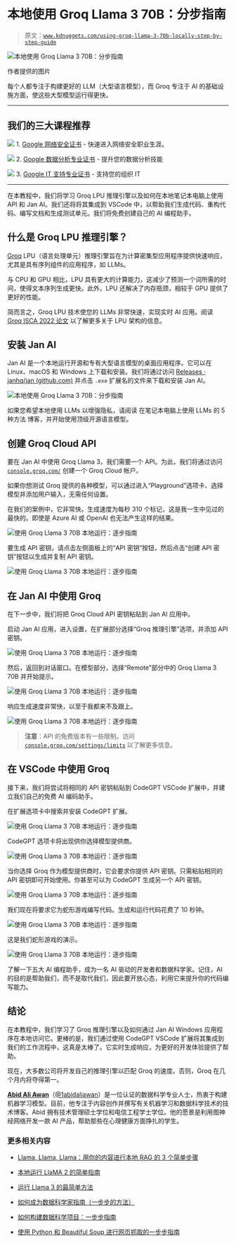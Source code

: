 # 本地使用 Groq Llama 3 70B：分步指南

> 原文：[`www.kdnuggets.com/using-groq-llama-3-70b-locally-step-by-step-guide`](https://www.kdnuggets.com/using-groq-llama-3-70b-locally-step-by-step-guide)

![本地使用 Groq Llama 3 70B：分步指南](img/7c9cc0bacff75802278c3c35a9a22366.png)

作者提供的图片

每个人都专注于构建更好的 LLM（大型语言模型），而 Groq 专注于 AI 的基础设施方面，使这些大型模型运行得更快。

* * *

## 我们的三大课程推荐

![](img/0244c01ba9267c002ef39d4907e0b8fb.png) 1\. [Google 网络安全证书](https://www.kdnuggets.com/google-cybersecurity) - 快速进入网络安全职业生涯。

![](img/e225c49c3c91745821c8c0368bf04711.png) 2\. [Google 数据分析专业证书](https://www.kdnuggets.com/google-data-analytics) - 提升您的数据分析技能

![](img/0244c01ba9267c002ef39d4907e0b8fb.png) 3\. [Google IT 支持专业证书](https://www.kdnuggets.com/google-itsupport) - 支持您的组织 IT

* * *

在本教程中，我们将学习 Groq LPU 推理引擎以及如何在本地笔记本电脑上使用 API 和 Jan AI。我们还将将其集成到 VSCode 中，以帮助我们生成代码、重构代码、编写文档和生成测试单元。我们将免费创建自己的 AI 编程助手。

## 什么是 Groq LPU 推理引擎？

[Groq](https://groq.com/) LPU（语言处理单元）推理引擎旨在为计算密集型应用程序提供快速响应，尤其是具有序列组件的应用程序，如 LLMs。

与 CPU 和 GPU 相比，LPU 具有更大的计算能力，这减少了预测一个词所需的时间，使得文本序列生成更快。此外，LPU 还解决了内存瓶颈，相较于 GPU 提供了更好的性能。

简而言之，Groq LPU 技术使您的 LLMs 非常快速，实现实时 AI 应用。阅读 [Groq ISCA 2022 论文](https://wow.groq.com/isca-2022-paper/) 以了解更多关于 LPU 架构的信息。

## 安装 Jan AI

Jan AI 是一个本地运行开源和专有大型语言模型的桌面应用程序。它可以在 Linux、macOS 和 Windows 上下载和安装。我们将通过访问 [Releases · janhq/jan (github.com)](https://github.com/janhq/jan/releases) 并点击 `.exe` 扩展名的文件来下载和安装 Jan AI。

![本地使用 Groq Llama 3 70B：分步指南](img/e134e327600299f95ea1d6de66a834c9.png)

如果您希望本地使用 LLMs 以增强隐私，请阅读 在笔记本电脑上使用 LLMs 的 5 种方法 博客，并开始使用顶级开源语言模型。

## 创建 Groq Cloud API

要在 Jan AI 中使用 Groq Llama 3，我们需要一个 API。为此，我们将通过访问 [`console.groq.com/`](https://console.groq.com/) 创建一个 Groq Cloud 帐户。

如果你想测试 Groq 提供的各种模型，可以通过进入“Playground”选项卡、选择模型并添加用户输入，无需任何设置。

在我们的案例中，它非常快。生成速度为每秒 310 个标记，这是我一生中见过的最快的。即使是 Azure AI 或 OpenAI 也无法产生这样的结果。

![使用 Groq Llama 3 70B 本地运行：逐步指南](img/54c0c672c624ff387ab34f51f5af9c2f.png)

要生成 API 密钥，请点击左侧面板上的“API 密钥”按钮，然后点击“创建 API 密钥”按钮以生成并复制 API 密钥。

![使用 Groq Llama 3 70B 本地运行：逐步指南](img/666331088295924cc60092505ee01327.png)

## 在 Jan AI 中使用 Groq

在下一步中，我们将把 Groq Cloud API 密钥粘贴到 Jan AI 应用中。

启动 Jan AI 应用，进入设置，在扩展部分选择“Groq 推理引擎”选项，并添加 API 密钥。

![使用 Groq Llama 3 70B 本地运行：逐步指南](img/9e8d76ca8342ac16032e13981b6ae4f3.png)

然后，返回到对话窗口。在模型部分，选择“Remote”部分中的 Groq Llama 3 70B 并开始提示。

![使用 Groq Llama 3 70B 本地运行：逐步指南](img/5bb615d1e56b3c0df9f746413fa83369.png)

响应生成速度非常快，以至于我都来不及跟上。

![使用 Groq Llama 3 70B 本地运行：逐步指南](img/415fa78c403c7d752c045e72d880d8e7.png)

> **注意**：API 的免费版本有一些限制。访问 [`console.groq.com/settings/limits`](https://console.groq.com/settings/limits) 以了解更多信息。

## 在 VSCode 中使用 Groq

接下来，我们将尝试将相同的 API 密钥粘贴到 CodeGPT VSCode 扩展中，并建立我们自己的免费 AI 编码助手。

在扩展选项卡中搜索并安装 CodeGPT 扩展。

![使用 Groq Llama 3 70B 本地运行：逐步指南](img/44b97a85439cd6c5e3f3ce96ff45b1e2.png)

CodeGPT 选项卡将出现供你选择模型提供商。

![使用 Groq Llama 3 70B 本地运行：逐步指南](img/3b02c932208e341bc4cf040b19c0261c.png)

当你选择 Groq 作为模型提供商时，它会要求你提供 API 密钥。只需粘贴相同的 API 密钥即可开始使用。你甚至可以为 CodeGPT 生成另一个 API 密钥。

![使用 Groq Llama 3 70B 本地运行：逐步指南](img/1969a5a66bf8303688ba8d9793d2c496.png)

我们现在将要求它为蛇形游戏编写代码。生成和运行代码花费了 10 秒钟。

![使用 Groq Llama 3 70B 本地运行：逐步指南](img/7dfa7f9b5888135237d23619f9dd0130.png)

这是我们蛇形游戏的演示。

![使用 Groq Llama 3 70B 本地运行：逐步指南](img/af3a59d89e100dbd709c99ea6db3dd8e.png)

了解一下五大 AI 编程助手，成为一名 AI 驱动的开发者和数据科学家。记住，AI 的目的是帮助我们，而不是取代我们，因此要开放心态，利用它来提升你的代码编写能力。

## 结论

在本教程中，我们学习了 Groq 推理引擎以及如何通过 Jan AI Windows 应用程序在本地访问它。更棒的是，我们通过使用 CodeGPT VSCode 扩展将其集成到我们的工作流程中，这真是太棒了。它实时生成响应，为更好的开发体验提供了帮助。

现在，大多数公司将开发自己的推理引擎以匹配 Groq 的速度。否则，Groq 在几个月内将夺得第一。

[](https://www.polywork.com/kingabzpro)****[Abid Ali Awan](https://www.polywork.com/kingabzpro)****（[@1abidaliawan](https://www.linkedin.com/in/1abidaliawan)）是一位认证的数据科学专业人士，热衷于构建机器学习模型。目前，他专注于内容创作并撰写有关机器学习和数据科学技术的技术博客。Abid 拥有技术管理硕士学位和电信工程学士学位。他的愿景是利用图神经网络开发一款 AI 产品，帮助那些在心理健康方面挣扎的学生。

### 更多相关内容

+   [Llama, Llama, Llama：用你的内容进行本地 RAG 的 3 个简单步骤](https://www.kdnuggets.com/3-simple-steps-to-local-rag-with-your-content)

+   [本地运行 LlaMA 2 的简单指南](https://www.kdnuggets.com/a-simple-guide-to-running-llama-2-locally)

+   [运行 Llama 3 的最简单方法](https://www.kdnuggets.com/easiest-way-of-running-llama-3-locally)

+   [如何成为数据科学家指南（一步步的方法）](https://www.kdnuggets.com/2021/05/guide-become-data-scientist.html)

+   [如何构建数据科学项目：一步步指南](https://www.kdnuggets.com/2022/05/structure-data-science-project-stepbystep-guide.html)

+   [使用 Python 和 Beautiful Soup 进行网页抓取的一步步指南](https://www.kdnuggets.com/2023/04/stepbystep-guide-web-scraping-python-beautiful-soup.html)
